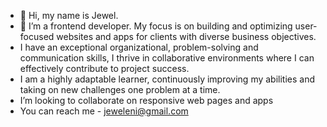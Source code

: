 - 👋 Hi, my name is Jewel. 
- 👀 I’m a frontend developer. My focus is on building and optimizing user-focused websites and apps for clients with diverse business objectives. 
- I have an exceptional organizational, problem-solving and communication skills, I thrive in collaborative environments where I can effectively contribute to project success. 
- I am a highly adaptable learner, continuously improving my abilities and taking on new challenges one problem at a time.
-  I’m looking to collaborate on responsive web pages and apps
-  You can reach me - jeweleni@gmail.com

<!---
Jeweleni/Jeweleni is a ✨ special ✨ repository because its `README.md` (this file) appears on your GitHub profile.
You can click the Preview link to take a look at your changes.
--->
